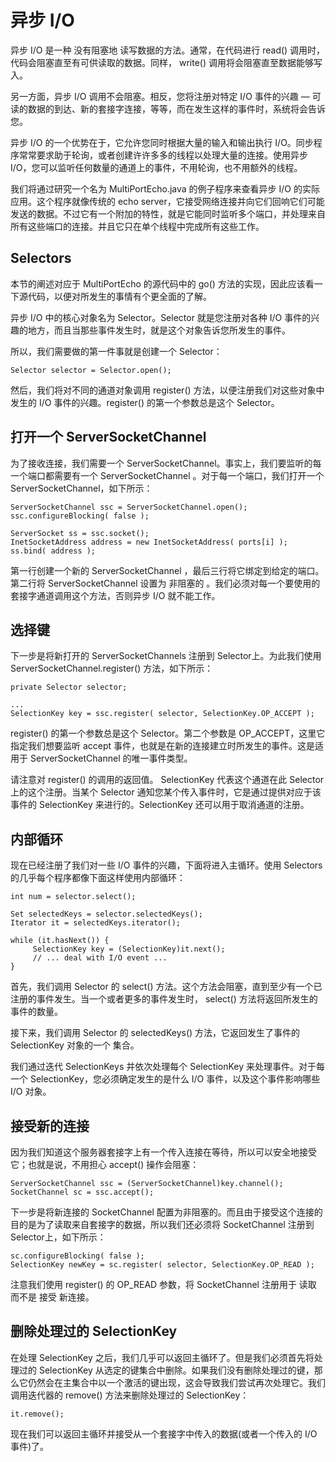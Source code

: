 # 异步 I/O
异步 I/O 是一种 没有阻塞地 读写数据的方法。通常，在代码进行 read() 调用时，代码会阻塞直至有可供读取的数据。同样， write() 调用将会阻塞直至数据能够写入。

另一方面，异步 I/O 调用不会阻塞。相反，您将注册对特定 I/O 事件的兴趣 ― 可读的数据的到达、新的套接字连接，等等，而在发生这样的事件时，系统将会告诉您。

异步 I/O 的一个优势在于，它允许您同时根据大量的输入和输出执行 I/O。同步程序常常要求助于轮询，或者创建许许多多的线程以处理大量的连接。使用异步 I/O，您可以监听任何数量的通道上的事件，不用轮询，也不用额外的线程。

我们将通过研究一个名为 MultiPortEcho.java 的例子程序来查看异步 I/O 的实际应用。这个程序就像传统的 echo server，它接受网络连接并向它们回响它们可能发送的数据。不过它有一个附加的特性，就是它能同时监听多个端口，并处理来自所有这些端口的连接。并且它只在单个线程中完成所有这些工作。

## Selectors
本节的阐述对应于 MultiPortEcho 的源代码中的 go() 方法的实现，因此应该看一下源代码，以便对所发生的事情有个更全面的了解。

异步 I/O 中的核心对象名为 Selector。Selector 就是您注册对各种 I/O 事件的兴趣的地方，而且当那些事件发生时，就是这个对象告诉您所发生的事件。

所以，我们需要做的第一件事就是创建一个 Selector：

```
Selector selector = Selector.open();
```

然后，我们将对不同的通道对象调用 register() 方法，以便注册我们对这些对象中发生的 I/O 事件的兴趣。register() 的第一个参数总是这个 Selector。


## 打开一个 ServerSocketChannel
为了接收连接，我们需要一个 ServerSocketChannel。事实上，我们要监听的每一个端口都需要有一个 ServerSocketChannel 。对于每一个端口，我们打开一个 ServerSocketChannel，如下所示：

```
ServerSocketChannel ssc = ServerSocketChannel.open();
ssc.configureBlocking( false );

ServerSocket ss = ssc.socket();
InetSocketAddress address = new InetSocketAddress( ports[i] );
ss.bind( address );
```

第一行创建一个新的 ServerSocketChannel ，最后三行将它绑定到给定的端口。第二行将 ServerSocketChannel 设置为 非阻塞的 。我们必须对每一个要使用的套接字通道调用这个方法，否则异步 I/O 就不能工作。

## 选择键
下一步是将新打开的 ServerSocketChannels 注册到 Selector上。为此我们使用 ServerSocketChannel.register() 方法，如下所示：

```
private Selector selector;

...
SelectionKey key = ssc.register( selector, SelectionKey.OP_ACCEPT );
```

register() 的第一个参数总是这个 Selector。第二个参数是 OP_ACCEPT，这里它指定我们想要监听 accept 事件，也就是在新的连接建立时所发生的事件。这是适用于 ServerSocketChannel 的唯一事件类型。

请注意对 register() 的调用的返回值。 SelectionKey 代表这个通道在此 Selector 上的这个注册。当某个 Selector 通知您某个传入事件时，它是通过提供对应于该事件的 SelectionKey 来进行的。SelectionKey 还可以用于取消通道的注册。


## 内部循环
现在已经注册了我们对一些 I/O 事件的兴趣，下面将进入主循环。使用 Selectors 的几乎每个程序都像下面这样使用内部循环：

```
int num = selector.select();

Set selectedKeys = selector.selectedKeys();
Iterator it = selectedKeys.iterator();

while (it.hasNext()) {
     SelectionKey key = (SelectionKey)it.next();
     // ... deal with I/O event ...
}
```

首先，我们调用 Selector 的 select() 方法。这个方法会阻塞，直到至少有一个已注册的事件发生。当一个或者更多的事件发生时， select() 方法将返回所发生的事件的数量。

接下来，我们调用 Selector 的 selectedKeys() 方法，它返回发生了事件的 SelectionKey 对象的一个 集合。

我们通过迭代 SelectionKeys 并依次处理每个 SelectionKey 来处理事件。对于每一个 SelectionKey，您必须确定发生的是什么 I/O 事件，以及这个事件影响哪些 I/O 对象。

## 接受新的连接
因为我们知道这个服务器套接字上有一个传入连接在等待，所以可以安全地接受它；也就是说，不用担心 accept() 操作会阻塞：

```
ServerSocketChannel ssc = (ServerSocketChannel)key.channel();
SocketChannel sc = ssc.accept();
```

下一步是将新连接的 SocketChannel 配置为非阻塞的。而且由于接受这个连接的目的是为了读取来自套接字的数据，所以我们还必须将 SocketChannel 注册到 Selector上，如下所示：

```
sc.configureBlocking( false );
SelectionKey newKey = sc.register( selector, SelectionKey.OP_READ );
```
注意我们使用 register() 的 OP_READ 参数，将 SocketChannel 注册用于 读取 而不是 接受 新连接。


## 删除处理过的 SelectionKey
在处理 SelectionKey 之后，我们几乎可以返回主循环了。但是我们必须首先将处理过的 SelectionKey 从选定的键集合中删除。如果我们没有删除处理过的键，那么它仍然会在主集合中以一个激活的键出现，这会导致我们尝试再次处理它。我们调用迭代器的 remove() 方法来删除处理过的 SelectionKey：
```
it.remove();
```
现在我们可以返回主循环并接受从一个套接字中传入的数据(或者一个传入的 I/O 事件)了。

